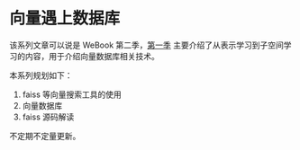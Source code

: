 # 向量遇上数据库

该系列文章可以说是 WeBook 第二季，[第一季](../../webook/index) 主要介绍了从表示学习到子空间学习的内容，用于介绍向量数据库相关技术。

本系列规划如下：

1. faiss 等向量搜索工具的使用
1. 向量数据库
1. faiss 源码解读

不定期不定量更新。
